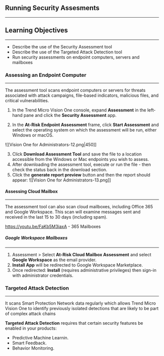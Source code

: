 ## Running Security Assesments
---
## **Learning Objectives**
---
- Describe the use of the Security Assessment tool
- Describe the use of the Targeted Attack Detection tool
- Run security assessments on endpoint computers, servers and mailboxes
### Assessing an Endpoint Computer
---
The assessment tool scans endpoint computers or servers for threats associated with attack campaigns, file-based indicators, malicious files, and critical vulnerabilities.

1. In the Trend Micro Vision One console, expand **Assessment** in the left-hand pane and click the **Security Assessment** app.

2. In the **At-Risk Endpoint Assessment** frame, click **Start Assessment** and select the operating system on which the assessment will be run, either Windows or macOS.

![[Vision One for Administrators-12.png|450]]

3. Click **Download Assessment Tool** and save the file to a location accessible from the Windows or Mac endpoints you wish to assess.
4. After downloading the assessment tool, execute or run the file - then check the status back in the download section.
5. Click the **generate report preview** button and then the report should appear: ![[Vision One for Administrators-13.png]]
#### Assessing Cloud Mailbox
---
The assessment tool can also scan cloud mailboxes, including Office 365 and Google Workspace. This scan will examine messages sent and received in the last 15 to 30 days (including spam).

https://youtu.be/FaKb5M3iaxA - 365 Mailboxes

##### Google Workspace Mailboxes
---
1. Assessment > Select **At-Risk Cloud Mailbox Assessment** and select **Google Workspace** as the email provider.
2. **Install App** will be redirected to Google Workspace Marketplace.
3. Once redirected: **Install** (requires administrative privileges) then sign-in with administrator credentials.

### Targeted Attack Detection
---
It scans Smart Protection Network data regularly which allows Trend Micro Vision One to identify previously isolated detections that are likely to be part of complex attack chains

**Targeted Attack Detection** requires that certain security features be enabled in your products:

- Predictive Machine Learnin.
- Smart Feedback.
- Behavior Monitoring.